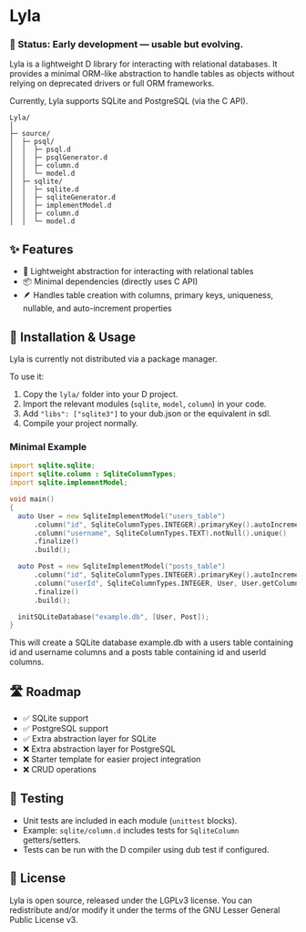 # Lyla

### 🚧 Status: Early development — usable but evolving.

Lyla is a lightweight D library for interacting with relational databases.
It provides a minimal ORM-like abstraction to handle tables as objects without relying on deprecated drivers or full ORM frameworks.

Currently, Lyla supports SQLite and PostgreSQL (via the C API).

```
Lyla/
│
├─ source/
│  ├─ psql/
│  │  ├─ psql.d
│  │  ├─ psqlGenerator.d
│  │  ├─ column.d
│  │  └─ model.d
│  ├─ sqlite/
│  │  ├─ sqlite.d
│  │  ├─ sqliteGenerator.d
│  │  ├─ implementModel.d
│  │  ├─ column.d
│  │  └─ model.d
```

## ✨ Features
- 🎯 Lightweight abstraction for interacting with relational tables
- 📦 Minimal dependencies (directly uses C API)
- 🪶 Handles table creation with columns, primary keys, uniqueness, nullable, and auto-increment properties

## 🚀 Installation & Usage
Lyla is currently not distributed via a package manager.

To use it:

1. Copy the ```lyla/``` folder into your D project.
2. Import the relevant modules (```sqlite```, ```model```, ```column```) in your code.
3. Add ```"libs": ["sqlite3"]``` to your dub.json or the equivalent in sdl.
5. Compile your project normally.

### Minimal Example
```d
import sqlite.sqlite;
import sqlite.column : SqliteColumnTypes;
import sqlite.implementModel;

void main()
{
  auto User = new SqliteImplementModel("users_table")
      .column("id", SqliteColumnTypes.INTEGER).primaryKey().autoIncrement()
      .column("username", SqliteColumnTypes.TEXT).notNull().unique()
      .finalize()
      .build();

  auto Post = new SqliteImplementModel("posts_table")
      .column("id", SqliteColumnTypes.INTEGER).primaryKey().autoIncrement()
      .column("userId", SqliteColumnTypes.INTEGER, User, User.getColumnByName("id")) // FK column REF user.id
      .finalize()
      .build();

  initSQLiteDatabase("example.db", [User, Post]);
}
```

This will create a SQLite database example.db with a users table containing id and username columns and a posts table containing id and userId columns.

## 🛣️ Roadmap
- ✅ SQLite support
- ✅ PostgreSQL support
- ✅ Extra abstraction layer for SQLite
- ❌ Extra abstraction layer for PostgreSQL
- ❌ Starter template for easier project integration
- ❌ CRUD operations

## 🧪 Testing
- Unit tests are included in each module (```unittest``` blocks).
- Example: ```sqlite/column.d``` includes tests for ```SqliteColumn``` getters/setters.
- Tests can be run with the D compiler using dub test if configured.

## 📜 License

Lyla is open source, released under the LGPLv3 license.
You can redistribute and/or modify it under the terms of the GNU Lesser General Public License v3.

